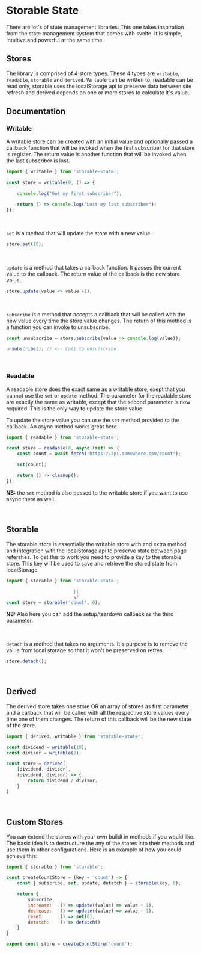 # Storable State

There are lot's of state management libraries. This one takes inspiration from the state management system that comes with svelte. It is simple, intuitive and powerful at the same time.

## Stores

The library is comprised of 4 store types. These 4 types are `writable`, `readable`, `storable` and `derived`. Writable can be written to, readable can be read only, storable uses the localStorage api to preserve data between site refresh and derived depends on one or more stores to calculate it's value.

## Documentation

### Writable

A writable store can be created with an initial value and optionally passed a callback function that will be invoked when the first subscriber for that store is register. The return value is another function that will be invoked when the last subscriber is lost.

```js
import { writable } from 'storable-state';

const store = writable(0, () => {

    console.log("Got my first subscriber");

    return () => console.log("Lost my last subscriber");
});
```

<br>

`set` is a method that will update the store with a new value.

```js
store.set(10);
```

<br>

`update` is a method that takes a callback function. It passes the current value to the callback. The return value of the callback is the new store value.

```js
store.update(value => value +1);
```

<br>

`subscribe` is a method that accepts a callback that will be called with the new value every time the store value changes. The return of this method is a function you can invoke to unsubscribe.

```js
const unsubscribe = store.subscribe(value => console.log(value));

unsubscribe(); // <-- Call to unsubscribe
```

<br>

### Readable

A readable store does the exact same as a writable store, exept that you cannot use the `set` or `update` method. The parameter for the readable store are exactly the same as writable, except that the second parameter is now required. This is the only way to update the store value.

To update the store value you can use the `set` method provided to the callback. An async method works great here.

```js
import { readable } from 'storable-state';

const store = readable(0, async (set) => {
    const count = await fetch('https://api.somewhere.com/count');

    set(count);

    return () => cleanup();
});
```

**NB:** the `set` method is also passed to the writable store if you want to use async there as well.

<br>

## Storable

The storable store is essentially the writable store with and extra method and integration with the localStorage api to preserve state between page refershes. To get this to work you need to provide a key to the storable store. This key will be used to save and retrieve the stored state from localStorage.

```js
import { storable } from 'storable-state';

                         ||
                         \/
const store = storable('count', 0);
```

**NB:** Also here you can add the setup/teardown callback as the third parameter.

<br>

`detach` is a method that takes no arguments. It's purpose is to remove the value from local storage so that it won't be preserved on refres.

```js
store.detach();
```

<br>

## Derived

The derived store takes one store OR an array of stores as first parameter and a callback that will be called with all the respective store values every time one of them changes. The return of this callback will be the new state of the store.

```js
import { derived, writable } from 'storable-state';

const dividend = writable(10);
const divisor = writable(2);

const store = derived(
    [dividend, divisor],
    (dividend, divisor) => {
        return dividend / divisor;
    }
)
```

<br>

## Custom Stores

You can extend the stores with your own buildt in methods if you would like. The basic idea is to destructure the any of the stores into their methods and use them in other configurations. Here is an example of how you could achieve this:

```js
import { storable } from 'storable';

const createCountStore = (key = 'count') => {
    const { subscribe, set, update, detatch } = storable(key, 0);

    return {
        subscribe,
        increase:   () => update((value) => value + 1),
        decrease:   () => update((value) => value - 1),
        reset:      () => set(0),
        detatch:    () => detatch()
    }
}

export const store = createCountStore('count');
```